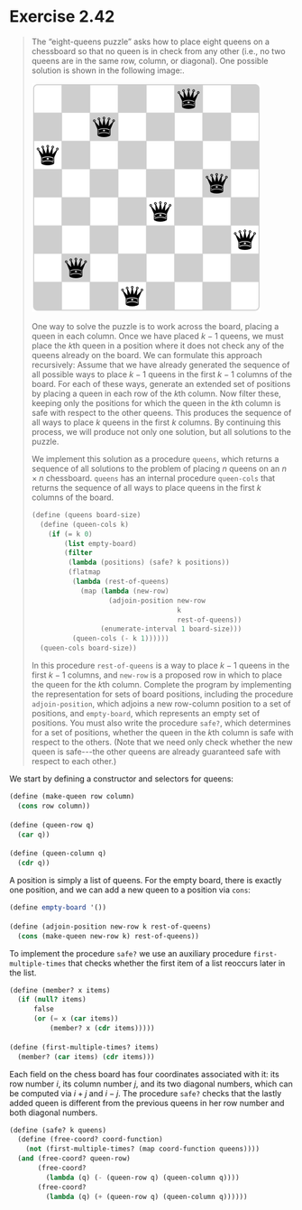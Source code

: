 # Exercise 2.42

> The “eight-queens puzzle” asks how to place eight queens on a chessboard so that no queen is in check from any other (i.e., no two queens are in the same row, column, or diagonal).
> One possible solution is shown in the following image:.
>
> ![A solution to the eight-queens puzzle.](chess.svg "A solution to the eight-queens puzzle.")
>
> One way to solve the puzzle is to work across the board, placing a queen in each column.
> Once we have placed $k - 1$ queens, we must place the $k$th queen in a position where it does not check any of the queens already on the board.
> We can formulate this approach recursively:
> Assume that we have already generated the sequence of all possible ways to place $k - 1$ queens in the first $k - 1$ columns of the board.
> For each of these ways, generate an extended set of positions by placing a queen in each row of the $k$th column.
> Now filter these, keeping only the positions for which the queen in the $k$th column is safe with respect to the other queens.
> This produces the sequence of all ways to place $k$ queens in the first $k$ columns.
> By continuing this process, we will produce not only one solution, but all solutions to the puzzle.
>
> We implement this solution as a procedure `queens`, which returns a sequence of all solutions to the problem of placing $n$ queens on an $n × n$ chessboard.
> `queens` has an internal procedure `queen-cols` that returns the sequence of all ways to place queens in the first $k$ columns of the board.
> ```scheme
> (define (queens board-size)
>   (define (queen-cols k)
>     (if (= k 0)
>         (list empty-board)
>         (filter
>          (lambda (positions) (safe? k positions))
>          (flatmap
>           (lambda (rest-of-queens)
>             (map (lambda (new-row)
>                    (adjoin-position new-row
>                                     k
>                                     rest-of-queens))
>                  (enumerate-interval 1 board-size)))
>           (queen-cols (- k 1))))))
>   (queen-cols board-size))
> ```
>
> In this procedure `rest-of-queens` is a way to place $k - 1$ queens in the first $k - 1$ columns, and `new-row` is a proposed row in which to place the queen for the $k$th column.
> Complete the program by implementing the representation for sets of board positions, including the procedure `adjoin-position`, which adjoins a new row-column position to a set of positions, and `empty-board`, which represents an empty set of positions.
> You must also write the procedure `safe?`, which determines for a set of positions, whether the queen in the $k$th column is safe with respect to the others.
> (Note that we need only check whether the new queen is safe---the other queens are already guaranteed safe with respect to each other.)



We start by defining a constructor and selectors for queens:
```scheme
(define (make-queen row column)
  (cons row column))

(define (queen-row q)
  (car q))

(define (queen-column q)
  (cdr q))
```
A position is simply a list of queens.
For the empty board, there is exactly one position, and we can add a new queen to a position via `cons`:
```scheme
(define empty-board '())

(define (adjoin-position new-row k rest-of-queens)
  (cons (make-queen new-row k) rest-of-queens))
```

To implement the procedure `safe?` we use an auxiliary procedure `first-multiple-times` that checks whether the first item of a list reoccurs later in the list.
```scheme
(define (member? x items)
  (if (null? items)
      false
      (or (= x (car items))
          (member? x (cdr items)))))

(define (first-multiple-times? items)
  (member? (car items) (cdr items)))
```

Each field on the chess board has four coordinates associated with it:
its row number $i$, its column number $j$, and its two diagonal numbers, which can be computed via $i + j$ and $i - j$.
The procedure `safe?` checks that the lastly added queen is different from the previous queens in her row number and both diagonal numbers.
```scheme
(define (safe? k queens)
  (define (free-coord? coord-function)
    (not (first-multiple-times? (map coord-function queens))))
  (and (free-coord? queen-row)
       (free-coord?
         (lambda (q) (- (queen-row q) (queen-column q))))
       (free-coord?
         (lambda (q) (+ (queen-row q) (queen-column q))))))
```
